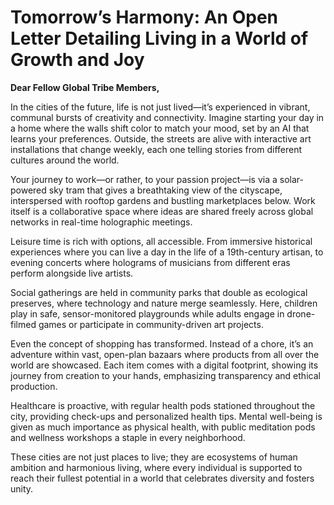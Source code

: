 # Tomorrow’s Harmony: An Open Letter Detailing Living in a World of Growth and Joy

**Dear Fellow Global Tribe Members,**

In the cities of the future, life is not just lived—it’s experienced in vibrant, communal bursts of creativity and connectivity. Imagine starting your day in a home where the walls shift color to match your mood, set by an AI that learns your preferences. Outside, the streets are alive with interactive art installations that change weekly, each one telling stories from different cultures around the world.

Your journey to work—or rather, to your passion project—is via a solar-powered sky tram that gives a breathtaking view of the cityscape, interspersed with rooftop gardens and bustling marketplaces below. Work itself is a collaborative space where ideas are shared freely across global networks in real-time holographic meetings.

Leisure time is rich with options, all accessible. From immersive historical experiences where you can live a day in the life of a 19th-century artisan, to evening concerts where holograms of musicians from different eras perform alongside live artists. 

Social gatherings are held in community parks that double as ecological preserves, where technology and nature merge seamlessly. Here, children play in safe, sensor-monitored playgrounds while adults engage in drone-filmed games or participate in community-driven art projects.

Even the concept of shopping has transformed. Instead of a chore, it’s an adventure within vast, open-plan bazaars where products from all over the world are showcased. Each item comes with a digital footprint, showing its journey from creation to your hands, emphasizing transparency and ethical production.

Healthcare is proactive, with regular health pods stationed throughout the city, providing check-ups and personalized health tips. Mental well-being is given as much importance as physical health, with public meditation pods and wellness workshops a staple in every neighborhood.

These cities are not just places to live; they are ecosystems of human ambition and harmonious living, where every individual is supported to reach their fullest potential in a world that celebrates diversity and fosters unity.

